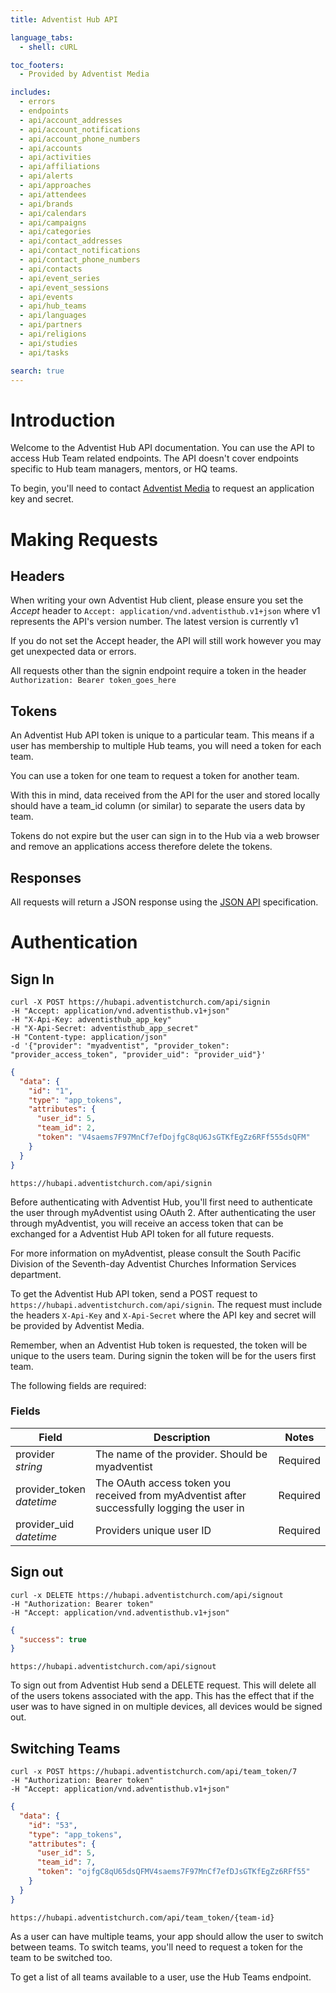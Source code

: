 ```yaml
---
title: Adventist Hub API

language_tabs:
  - shell: cURL

toc_footers:
  - Provided by Adventist Media

includes:
  - errors
  - endpoints
  - api/account_addresses
  - api/account_notifications
  - api/account_phone_numbers
  - api/accounts
  - api/activities
  - api/affiliations
  - api/alerts
  - api/approaches
  - api/attendees
  - api/brands
  - api/calendars
  - api/campaigns
  - api/categories
  - api/contact_addresses
  - api/contact_notifications
  - api/contact_phone_numbers
  - api/contacts
  - api/event_series
  - api/event_sessions
  - api/events
  - api/hub_teams
  - api/languages
  - api/partners
  - api/religions
  - api/studies
  - api/tasks

search: true
---
```


# Introduction

Welcome to the Adventist Hub API documentation. You can use the API to access Hub Team related endpoints. The API doesn't cover endpoints specific to Hub team managers, mentors, or HQ teams.

To begin, you'll need to contact [Adventist Media](http://adventistmedia.org.au) to request an application key and secret.

# Making Requests

## Headers
When writing your own Adventist Hub client, please ensure you set the *Accept* header to `Accept: application/vnd.adventisthub.v1+json` where v1 represents the API's version number. The latest version is currently v1

If you do not set the Accept header, the API will still work however you may get unexpected data or errors.

All requests other than the signin endpoint require a token in the header `Authorization: Bearer token_goes_here`

## Tokens

An Adventist Hub API token is unique to a particular team. This means if a user has membership to multiple Hub teams, you will need a token for each team.

You can use a token for one team to request a token for another team.

With this in mind, data received from the API for the user and stored locally should have a team_id column (or similar) to separate the users data by team.

Tokens do not expire but the user can sign in to the Hub via a web browser and remove an applications access therefore delete the tokens.

## Responses

All requests will return a JSON response using the [JSON API](http://jsonapi.org) specification.

# Authentication


## Sign In
```shell
curl -X POST https://hubapi.adventistchurch.com/api/signin
-H "Accept: application/vnd.adventisthub.v1+json"
-H "X-Api-Key: adventisthub_app_key"
-H "X-Api-Secret: adventisthub_app_secret"
-H "Content-type: application/json"
-d '{"provider": "myadventist", "provider_token": "provider_access_token", "provider_uid": "provider_uid"}'
```
```json
{
  "data": {
    "id": "1",
    "type": "app_tokens",
    "attributes": {
      "user_id": 5,
      "team_id": 2,
      "token": "V4saems7F97MnCf7efDojfgC8qU6JsGTKfEgZz6RFf555dsQFM"
    }
  }
}
```
`https://hubapi.adventistchurch.com/api/signin`

Before authenticating with Adventist Hub, you'll first need to authenticate the user through myAdventist using OAuth 2.
After authenticating the user through myAdventist, you will receive an access token that can be exchanged for a Adventist Hub API token for all future requests.

<aside class="notice">
For more information on myAdventist, please consult the South Pacific Division of the Seventh-day Adventist Churches Information Services department.
</aside>

To get the Adventist Hub API token, send a POST request to `https://hubapi.adventistchurch.com/api/signin`.
The request must include the headers `X-Api-Key` and `X-Api-Secret` where the API key and secret will be provided by Adventist Media.

Remember, when an Adventist Hub token is requested, the token will be unique to the users team. During signin the token will be for the users first team.

The following fields are required:

### Fields

Field | Description | Notes
----- | ----------- | -----
provider<br> *string* | The name of the provider. Should be myadventist | Required
provider_token<br> *datetime* | The OAuth access token you received from myAdventist after successfully logging the user in | Required
provider_uid<br> *datetime* | Providers unique user ID | Required



## Sign out
```shell
curl -x DELETE https://hubapi.adventistchurch.com/api/signout
-H "Authorization: Bearer token"
-H "Accept: application/vnd.adventisthub.v1+json"
```
```json
{
  "success": true
}
```
`https://hubapi.adventistchurch.com/api/signout`

To sign out from Adventist Hub send a DELETE request. This will delete all of the users tokens associated with the app. This has the effect that if the user was to have signed in on multiple devices, all devices would be signed out.

## Switching Teams
```shell
curl -x POST https://hubapi.adventistchurch.com/api/team_token/7
-H "Authorization: Bearer token"
-H "Accept: application/vnd.adventisthub.v1+json"
```
```json
{
  "data": {
    "id": "53",
    "type": "app_tokens",
    "attributes": {
      "user_id": 5,
      "team_id": 7,
      "token": "ojfgC8qU65dsQFMV4saems7F97MnCf7efDJsGTKfEgZz6RFf55"
    }
  }
}
```
`https://hubapi.adventistchurch.com/api/team_token/{team-id}`

As a user can have multiple teams, your app should allow the user to switch between teams.
To switch teams, you'll need to request a token for the team to be switched too.

To get a list of all teams available to a user, use the Hub Teams endpoint.
